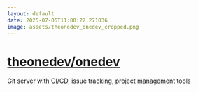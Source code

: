 ```yaml
---
layout: default
date: 2025-07-05T11:00:22.271036
image: assets/theonedev_onedev_cropped.png
---
```


# [theonedev/onedev](https://github.com/theonedev/onedev)

Git server with CI/CD, issue tracking, project management tools
